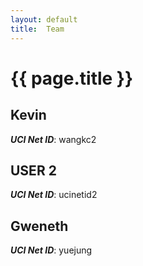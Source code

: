 ```yaml
---
layout: default
title:  Team
---
```


# {{ page.title }}


## Kevin
***UCI Net ID***: wangkc2

## USER 2
***UCI Net ID***: ucinetid2

## Gweneth
***UCI Net ID***: yuejung
